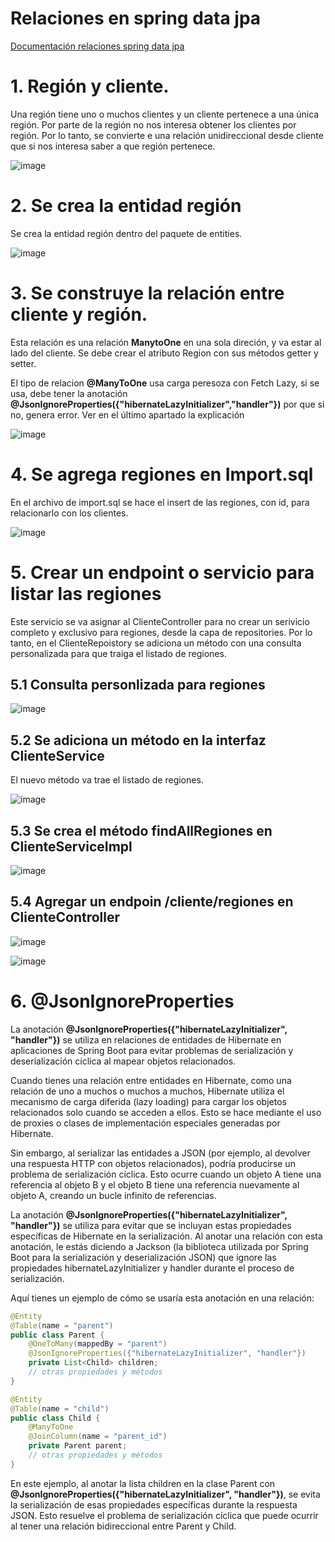 # Relaciones en spring data jpa

[Documentación relaciones spring data jpa](https://www.adictosaltrabajo.com/2020/04/02/hibernate-onetoone-onetomany-manytoone-y-manytomany/)

# 1. Región y cliente. 

Una región tiene uno o muchos clientes y un cliente pertenece a una única región. Por parte de la región no nos interesa obtener los clientes por región. Por lo tanto, se convierte e una relación unidireccional desde cliente que si nos interesa saber a que región pertenece.  

![image](https://user-images.githubusercontent.com/31961588/156847559-791a4e02-125d-402e-925a-27cd0be338e9.png)

# 2. Se crea la entidad región

Se crea la entidad región dentro del paquete de entities. 

![image](https://github.com/crodrigr/spring-boot-angular-confenalco/assets/31961588/49ace39b-6b91-4890-a09e-55948fdfb2cb)

# 3. Se construye la relación entre cliente y región. 

Esta relación es una relación **ManytoOne** en una sola direción, y va estar al lado del cliente. Se debe crear el atributo Region con sus métodos getter y setter.

El tipo de relacion **@ManyToOne** usa carga peresoza con Fetch Lazy, si se usa, debe tener la anotación **@JsonIgnoreProperties({"hibernateLazyInitializer","handler"})** por que si no, genera error. Ver en el último apartado la explicación



![image](https://github.com/crodrigr/spring-boot-angular-confenalco/assets/31961588/9fd40234-a99f-46f8-b595-5ae24b90f96a)

# 4. Se agrega regiones en Import.sql

En el archivo de import.sql se hace el insert de las regiones, con id, para relacionarlo con los clientes.

![image](https://github.com/crodrigr/spring-boot-angular-confenalco/assets/31961588/406a118f-c8d1-4d25-acdf-954ae2a353d8)

# 5. Crear un endpoint o servicio para listar las regiones

Este servicio se va asignar al ClienteController para no crear un serivicio completo y exclusivo para regiones, desde la capa de repositories. Por lo tanto, en el ClienteRepoistory se adiciona un método con una consulta personalizada para que traiga el listado de regiones. 

## 5.1 Consulta personlizada para regiones

![image](https://github.com/crodrigr/spring-boot-angular-confenalco/assets/31961588/5d237557-80f3-4322-866e-11d596ba1eda)

## 5.2 Se adiciona un método en la interfaz ClienteService

El nuevo método va trae el listado de regiones. 

![image](https://github.com/crodrigr/spring-boot-angular-confenalco/assets/31961588/45473eb3-8b96-484f-9723-9b0d82a4bcfb)

## 5.3 Se crea el método findAllRegiones en ClienteServiceImpl

![image](https://github.com/crodrigr/spring-boot-angular-confenalco/assets/31961588/2434d757-5786-4de9-b664-3925b03a85c8)

## 5.4 Agregar un endpoin /cliente/regiones en ClienteController  

![image](https://github.com/crodrigr/spring-boot-angular-confenalco/assets/31961588/f411a96c-4c56-47e6-a770-58006a6a2ba0)

![image](https://github.com/crodrigr/spring-boot-angular-confenalco/assets/31961588/838b3245-cd76-4809-bc4b-2ea983f9f813)

# 6. @JsonIgnoreProperties

La anotación **@JsonIgnoreProperties({"hibernateLazyInitializer", "handler"})** se utiliza en relaciones de entidades de Hibernate en aplicaciones de Spring Boot para evitar problemas de serialización y deserialización cíclica al mapear objetos relacionados.

Cuando tienes una relación entre entidades en Hibernate, como una relación de uno a muchos o muchos a muchos, Hibernate utiliza el mecanismo de carga diferida (lazy loading) para cargar los objetos relacionados solo cuando se acceden a ellos. Esto se hace mediante el uso de proxies o clases de implementación especiales generadas por Hibernate.

Sin embargo, al serializar las entidades a JSON (por ejemplo, al devolver una respuesta HTTP con objetos relacionados), podría producirse un problema de serialización cíclica. Esto ocurre cuando un objeto A tiene una referencia al objeto B y el objeto B tiene una referencia nuevamente al objeto A, creando un bucle infinito de referencias.

La anotación **@JsonIgnoreProperties({"hibernateLazyInitializer", "handler"})** se utiliza para evitar que se incluyan estas propiedades específicas de Hibernate en la serialización. Al anotar una relación con esta anotación, le estás diciendo a Jackson (la biblioteca utilizada por Spring Boot para la serialización y deserialización JSON) que ignore las propiedades hibernateLazyInitializer y handler durante el proceso de serialización.

Aquí tienes un ejemplo de cómo se usaría esta anotación en una relación:

```Java
@Entity
@Table(name = "parent")
public class Parent {
    @OneToMany(mappedBy = "parent")
    @JsonIgnoreProperties({"hibernateLazyInitializer", "handler"})
    private List<Child> children;
    // otras propiedades y métodos
}

@Entity
@Table(name = "child")
public class Child {
    @ManyToOne
    @JoinColumn(name = "parent_id")
    private Parent parent;
    // otras propiedades y métodos
}


```

En este ejemplo, al anotar la lista children en la clase Parent con **@JsonIgnoreProperties({"hibernateLazyInitializer", "handler"})**, se evita la serialización de esas propiedades específicas durante la respuesta JSON. Esto resuelve el problema de serialización cíclica que puede ocurrir al tener una relación bidireccional entre Parent y Child.
